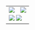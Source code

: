 <table>
  <tr>
    <td>
      <img src="https://github-readme-stats.vercel.app/api?username=fjx13038033078&theme=rose&show_icons=true" />
    </td>
    <td>
      <img src="https://github-readme-stats.vercel.app/api/top-langs/?username=fjx13038033078&layout=donut&theme=rose&exclude_repo=github-readme-stats,anuraghazra.github.io"/>
    </td>
  </tr>
  <tr>
    <td colspan="2">
      <img src="https://github-readme-stats.vercel.app/api/pin/?username=fjx13038033078&repo=ruoyi-CERS&theme=rose"/>
      <img src="https://github-readme-stats.vercel.app/api/pin/?username=fjx13038033078&repo=ruoyi-ICH&theme=rose" />
    </td>
  </tr>
</table>

